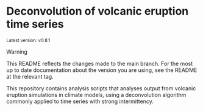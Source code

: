# Deconvolution of volcanic eruption time series

<sup>Latest version: v0.8.1</sup> <!-- x-release-please-version -->

> [!WARNING]
>
> This README reflects the changes made to the main branch. For the most up to date
> documentation about the version you are using, see the README at the relevant tag.

This repository contains analysis scripts that analyses output from volcanic eruption
simulations in climate models, using a deconvolution algorithm commonly applied to time
series with strong intermittency.
